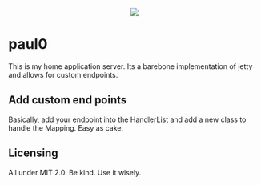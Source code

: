 <p align="center"> 
  <img src="https://i.imgur.com/Z3IKSRO.png">
</p>

# paul0
This is my home application server. 
Its a barebone implementation of jetty and allows for custom endpoints.

## Add custom end points
Basically, add your endpoint into the HandlerList and add a new class to handle the Mapping. Easy as cake. 

## Licensing
All under MIT 2.0. Be kind. Use it wisely. 
